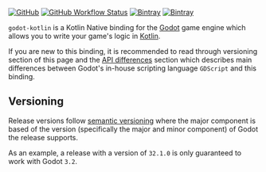 [![GitHub](https://img.shields.io/github/license/raniejade/godot-kotlin?style=flat-square)](LICENSE)
[![GitHub Workflow Status](https://img.shields.io/github/workflow/status/raniejade/godot-kotlin/CI?style=flat-square)](https://github.com/raniejade/godot-kotlin/actions?query=workflow%3ACI)
[![Bintray](https://img.shields.io/bintray/v/raniejade/godot-kotlin/godot-kotlin?label=release&style=flat-square)](https://bintray.com/raniejade/godot-kotlin/godot-kotlin/_latestVersion)
[![Bintray](https://img.shields.io/bintray/v/raniejade/godot-kotlin-dev/godot-kotlin?label=dev&style=flat-square)](https://bintray.com/raniejade/godot-kotlin-dev/godot-kotlin/_latestVersion)

`godot-kotlin` is a Kotlin Native binding for the [Godot](https://godotengine.org) game engine which allows you to write your game's logic in [Kotlin](https://kotlinlang.org).

If you are new to this binding, it is recommended to read through versioning section of this page and the [API differences](api-differences.md) section which describes main differences between Godot's in-house scripting language `GDScript` and this binding.

## Versioning

Release versions follow [semantic versioning](https://semver.org/) where the major component is based of the version (specifically the major and minor component) of Godot the release supports.

As an example, a release with a version of `32.1.0` is only guaranteed to work with Godot `3.2`.